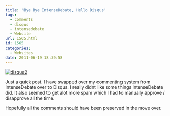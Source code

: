 ```yaml
---
title: 'Bye Bye IntenseDebate, Hello Disqus'
tags:
  - comments
  - disqus
  - intensedebate
  - Website
url: 1565.html
id: 1565
categories:
  - Websites
date: 2011-06-19 18:39:58
---
```


[![](https://mikecann.co.uk/wp-content/uploads/2011/06/disqus2.jpg "disqus2")](https://mikecann.co.uk/wp-content/uploads/2011/06/disqus2.jpg)

Just a quick post. I have swapped over my commenting system from IntenseDebate over to Disqus. I really didnt like some things IntenseDebate did. It also seemed to get alot more spam which I had to manually approve / disapprove all the time.
<!-- more -->
Hopefully all the comments should have been preserved in the move over.
